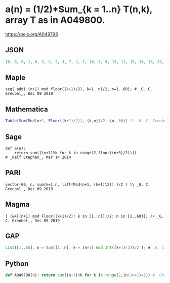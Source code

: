 # a\(n\) \= \(1/2\)\*Sum\_\{k \= 1\.\.n\} T\(n,k\), array T as in A049800\.
https://oeis.org/A049798
## JSON
```JSON
[0, 0, 0, 1, 0, 2, 2, 2, 3, 7, 2, 7, 10, 8, 8, 15, 11, 19, 16, 15, 22, 32, 19, 25, 34, 34, 33, 46, 33, 47, 47, 48, 61, 65, 45, 62, 77, 79, 68, 87, 74, 94, 97, 86, 105, 127, 98, 114, 120, 124, 129, 154, 141, 151, 142, 147, 172, 200, 151, 180]
```
## Maple
```Maple
seq( add( (n+1) mod floor((k+1)/2), k=1..n)/2, n=1..60); # _G. C. Greubel_, Dec 09 2019
```
## Mathematica
```Mathematica
Table[Sum[Mod[n+1, Floor[(k+1)/2]], {k,n}]/2, {n, 60}] (* _G. C. Greubel_, Dec 09 2019 *)
```
## Sage
```Sage
def a(n):
    return sum([(n+1)%k for k in range(2,floor((n+3)/2))])
# _Ralf Stephan_, Mar 14 2014
```
## PARI
```PARI
vector(60, n, sum(k=1,n, lift(Mod(n+1, (k+1)\2)) )/2 ) \\ _G. C. Greubel_, Dec 09 2019
```
## Magma
```Magma
[ (&+[(n+1) mod Floor((k+1)/2): k in [1..n]])/2: n in [1..60]]; // _G. C. Greubel_, Dec 09 2019
```
## GAP
```GAP
List([1..60], n-> Sum([1..n], k-> (n+1) mod Int((k+1)/2))/2 ); # _G. C. Greubel_, Dec 09 2019
```
## Python
```Python
def A049798(n): return sum((n+1)%k for k in range(2,(n+1>>1)+1)) # _Chai Wah Wu_, Oct 20 2023
```
